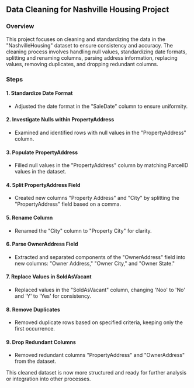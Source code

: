 ## Data Cleaning for Nashville Housing Project

### Overview
This project focuses on cleaning and standardizing the data in the "NashvilleHousing" dataset to ensure consistency and accuracy. The cleaning process involves handling null values, standardizing date formats, splitting and renaming columns, parsing address information, replacing values, removing duplicates, and dropping redundant columns.

### Steps

#### 1. Standardize Date Format
- Adjusted the date format in the "SaleDate" column to ensure uniformity.

#### 2. Investigate Nulls within PropertyAddress
- Examined and identified rows with null values in the "PropertyAddress" column.

#### 3. Populate PropertyAddress
- Filled null values in the "PropertyAddress" column by matching ParcelID values in the dataset.

#### 4. Split PropertyAddress Field
- Created new columns "Property Address" and "City" by splitting the "PropertyAddress" field based on a comma.

#### 5. Rename Column
- Renamed the "City" column to "Property City" for clarity.

#### 6. Parse OwnerAddress Field
- Extracted and separated components of the "OwnerAddress" field into new columns: "Owner Address," "Owner City," and "Owner State."

#### 7. Replace Values in SoldAsVacant
- Replaced values in the "SoldAsVacant" column, changing 'Noo' to 'No' and 'Y' to 'Yes' for consistency.

#### 8. Remove Duplicates
- Removed duplicate rows based on specified criteria, keeping only the first occurrence.

#### 9. Drop Redundant Columns
- Removed redundant columns "PropertyAddress" and "OwnerAddress" from the dataset.

This cleaned dataset is now more structured and ready for further analysis or integration into other processes.
